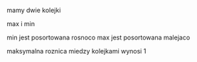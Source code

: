 mamy dwie kolejki

max i min

min jest posortowana rosnoco
max jest posortowana malejaco

maksymalna roznica miedzy kolejkami wynosi 1

